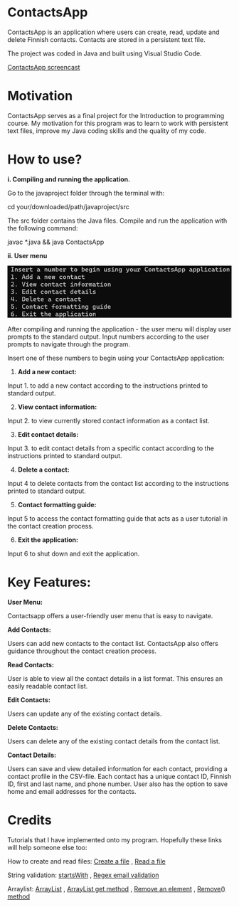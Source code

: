 # ContactsApp

ContactsApp is an application where users can create, read, update and delete
Finnish contacts. Contacts are stored in a persistent text file.

The project was coded in Java and built using Visual Studio Code.

[ContactsApp screencast](https://youtu.be/c6Og6mO6RBU)

# Motivation

ContactsApp serves as a final project for the Introduction to programming course.
My motivation for this program was to learn to work with persistent text files,
improve my Java coding skills and the quality of my code.

# How to use?

**i. Compiling and running the application.**

Go to the javaproject folder through the terminal with:

cd your/downloaded/path/javaproject/src

The src folder contains the Java files. Compile and run the application with
the following command:

javac *.java && java ContactsApp

**ii. User menu**

![User menu](docs/images/usermenu.png)

After compiling and running the application - the user menu will display
user prompts to the standard output. Input numbers according to the user prompts
to navigate through the program.

Insert one of these numbers to begin using your ContactsApp application:

1. **Add a new contact:**

Input 1. to add a new contact according to the instructions printed to standard output.

2. **View contact information:**

Input 2. to view currently stored contact information as a contact list.

3. **Edit contact details:**

Input 3. to edit contact details from a specific contact according to the
instructions printed to standard output.

4. **Delete a contact:**

Input 4 to delete contacts from the contact list according to the instructions
printed to standard output.

5. **Contact formatting guide:**

Input 5 to access the contact formatting guide that acts as a user tutorial
in the contact creation process.

6. **Exit the application:**

Input 6 to shut down and exit the application.

# Key Features:

**User Menu:**

Contactsapp offers a user-friendly user menu that is easy to navigate.

**Add Contacts:**

Users can add new contacts to the contact list.
ContactsApp also offers guidance throughout the contact creation process.

**Read Contacts:**

User is able to view all the contact details in a list format.
This ensures an easily readable contact list.

**Edit Contacts:**

Users can update any of the existing contact details.

**Delete Contacts:**

Users can delete any of the existing contact details from the contact list.

**Contact Details:**

Users can save and view detailed information for each contact,
providing a contact profile in the CSV-file.
Each contact has a unique contact ID, Finnish ID, first and last name, and phone number.
User also has the option to save home and email addresses for the contacts.

# Credits
Tutorials that I have implemented onto my program.
Hopefully these links will help someone else too:

How to create and read files:
[Create a file](https://www.w3schools.com/java/java_files_create.asp) ,
[Read a file](https://www.w3schools.com/java/java_files_read.asp)

String validation:
[startsWith](https://developer.mozilla.org/en-US/docs/Web/JavaScript/Reference/Global_Objects/String/startsWith) ,
[Regex email validation](https://stackoverflow.com/questions/8204680/java-regex-email)

Arraylist:
[ArrayList](https://www.w3schools.com/java/java_arraylist.asp) ,
[ArrayList get method](https://www.geeksforgeeks.org/arraylist-get-method-java-examples/) ,
[Remove an element](https://www.geeksforgeeks.org/remove-an-element-at-specific-index-from-an-array-in-java/) ,
[Remove() method](https://www.w3schools.com/java/ref_arraylist_remove.asp)
